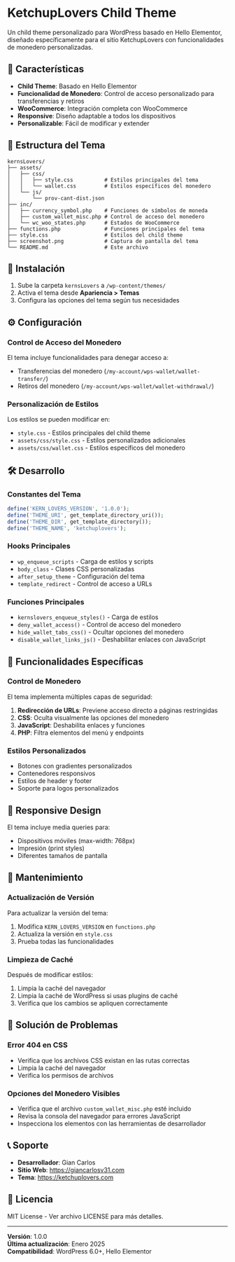 # KetchupLovers Child Theme

Un child theme personalizado para WordPress basado en Hello Elementor, diseñado específicamente para el sitio KetchupLovers con funcionalidades de monedero personalizadas.

## 🎨 Características

- **Child Theme**: Basado en Hello Elementor
- **Funcionalidad de Monedero**: Control de acceso personalizado para transferencias y retiros
- **WooCommerce**: Integración completa con WooCommerce
- **Responsive**: Diseño adaptable a todos los dispositivos
- **Personalizable**: Fácil de modificar y extender

## 📁 Estructura del Tema

```
kernsLovers/
├── assets/
│   ├── css/
│   │   ├── style.css          # Estilos principales del tema
│   │   └── wallet.css         # Estilos específicos del monedero
│   └── js/
│       └── prov-cant-dist.json
├── inc/
│   ├── currency_symbol.php    # Funciones de símbolos de moneda
│   ├── custom_wallet_misc.php # Control de acceso del monedero
│   └── wc_woo_states.php      # Estados de WooCommerce
├── functions.php              # Funciones principales del tema
├── style.css                  # Estilos del child theme
├── screenshot.png             # Captura de pantalla del tema
└── README.md                  # Este archivo
```

## 🚀 Instalación

1. Sube la carpeta `kernsLovers` a `/wp-content/themes/`
2. Activa el tema desde **Apariencia > Temas**
3. Configura las opciones del tema según tus necesidades

## ⚙️ Configuración

### Control de Acceso del Monedero

El tema incluye funcionalidades para denegar acceso a:
- Transferencias del monedero (`/my-account/wps-wallet/wallet-transfer/`)
- Retiros del monedero (`/my-account/wps-wallet/wallet-withdrawal/`)

### Personalización de Estilos

Los estilos se pueden modificar en:
- `style.css` - Estilos principales del child theme
- `assets/css/style.css` - Estilos personalizados adicionales
- `assets/css/wallet.css` - Estilos específicos del monedero

## 🛠️ Desarrollo

### Constantes del Tema

```php
define('KERN_LOVERS_VERSION', '1.0.0');
define('THEME_URI', get_template_directory_uri());
define('THEME_DIR', get_template_directory());
define('THEME_NAME', 'ketchuplovers');
```

### Hooks Principales

- `wp_enqueue_scripts` - Carga de estilos y scripts
- `body_class` - Clases CSS personalizadas
- `after_setup_theme` - Configuración del tema
- `template_redirect` - Control de acceso a URLs

### Funciones Principales

- `kernslovers_enqueue_styles()` - Carga de estilos
- `deny_wallet_access()` - Control de acceso del monedero
- `hide_wallet_tabs_css()` - Ocultar opciones del monedero
- `disable_wallet_links_js()` - Deshabilitar enlaces con JavaScript

## 🎯 Funcionalidades Específicas

### Control de Monedero

El tema implementa múltiples capas de seguridad:

1. **Redirección de URLs**: Previene acceso directo a páginas restringidas
2. **CSS**: Oculta visualmente las opciones del monedero
3. **JavaScript**: Deshabilita enlaces y funciones
4. **PHP**: Filtra elementos del menú y endpoints

### Estilos Personalizados

- Botones con gradientes personalizados
- Contenedores responsivos
- Estilos de header y footer
- Soporte para logos personalizados

## 📱 Responsive Design

El tema incluye media queries para:
- Dispositivos móviles (max-width: 768px)
- Impresión (print styles)
- Diferentes tamaños de pantalla

## 🔧 Mantenimiento

### Actualización de Versión

Para actualizar la versión del tema:
1. Modifica `KERN_LOVERS_VERSION` en `functions.php`
2. Actualiza la versión en `style.css`
3. Prueba todas las funcionalidades

### Limpieza de Caché

Después de modificar estilos:
1. Limpia la caché del navegador
2. Limpia la caché de WordPress si usas plugins de caché
3. Verifica que los cambios se apliquen correctamente

## 🐛 Solución de Problemas

### Error 404 en CSS
- Verifica que los archivos CSS existan en las rutas correctas
- Limpia la caché del navegador
- Verifica los permisos de archivos

### Opciones del Monedero Visibles
- Verifica que el archivo `custom_wallet_misc.php` esté incluido
- Revisa la consola del navegador para errores JavaScript
- Inspecciona los elementos con las herramientas de desarrollador

## 📞 Soporte

- **Desarrollador**: Gian Carlos
- **Sitio Web**: https://giancarlosv31.com
- **Tema**: https://ketchuplovers.com

## 📄 Licencia

MIT License - Ver archivo LICENSE para más detalles.

---

**Versión**: 1.0.0  
**Última actualización**: Enero 2025  
**Compatibilidad**: WordPress 6.0+, Hello Elementor 